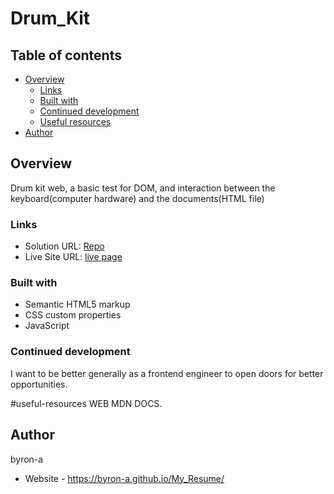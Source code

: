 # Drum_Kit

## Table of contents

- [Overview](#overview)
  - [Links](#links)
  - [Built with](#built-with)
  - [Continued development](#continued-development)
  - [Useful resources](#useful-resources)
- [Author](#author)

## Overview
Drum kit web, a basic test for DOM, and interaction between the keyboard(computer hardware) and the documents(HTML file)

### Links

- Solution URL: [Repo](https://github.com/byron-a/Drum_Kit.git)
- Live Site URL: [live page](https://byron-a.github.io/Drum_Kit/)

### Built with

- Semantic HTML5 markup
- CSS custom properties
- JavaScript

### Continued development

I want to be better generally as a frontend engineer to open doors for better opportunities.

#useful-resources
WEB MDN DOCS.

## Author
byron-a
- Website - https://byron-a.github.io/My_Resume/


